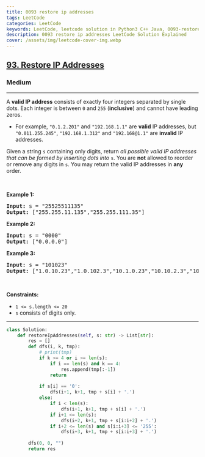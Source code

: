 ```yaml
---
title: 0093 restore ip addresses
tags: LeetCode
categories: LeetCode
keywords: LeetCode, leetcode solution in Python3 C++ Java, 0093-restore-ip-addresses solution
description: 0093 restore ip addresses LeetCode Solution Explained
cover: /assets/img/leetcode-cover-img.webp
---
```





<h2><a href="https://leetcode.com/problems/restore-ip-addresses/">93. Restore IP Addresses</a></h2><h3>Medium</h3><hr><div><p>A <strong>valid IP address</strong> consists of exactly four integers separated by single dots. Each integer is between <code>0</code> and <code>255</code> (<strong>inclusive</strong>) and cannot have leading zeros.</p>

<ul>
	<li>For example, <code>"0.1.2.201"</code> and <code>"192.168.1.1"</code> are <strong>valid</strong> IP addresses, but <code>"0.011.255.245"</code>, <code>"192.168.1.312"</code> and <code>"192.168@1.1"</code> are <strong>invalid</strong> IP addresses.</li>
</ul>

<p>Given a string <code>s</code> containing only digits, return <em>all possible valid IP addresses that can be formed by inserting dots into </em><code>s</code>. You are <strong>not</strong> allowed to reorder or remove any digits in <code>s</code>. You may return the valid IP addresses in <strong>any</strong> order.</p>

<p>&nbsp;</p>
<p><strong class="example">Example 1:</strong></p>

<pre><strong>Input:</strong> s = "25525511135"
<strong>Output:</strong> ["255.255.11.135","255.255.111.35"]
</pre>

<p><strong class="example">Example 2:</strong></p>

<pre><strong>Input:</strong> s = "0000"
<strong>Output:</strong> ["0.0.0.0"]
</pre>

<p><strong class="example">Example 3:</strong></p>

<pre><strong>Input:</strong> s = "101023"
<strong>Output:</strong> ["1.0.10.23","1.0.102.3","10.1.0.23","10.10.2.3","101.0.2.3"]
</pre>

<p>&nbsp;</p>
<p><strong>Constraints:</strong></p>

<ul>
	<li><code>1 &lt;= s.length &lt;= 20</code></li>
	<li><code>s</code> consists of digits only.</li>
</ul>
</div>

---




```python
class Solution:
    def restoreIpAddresses(self, s: str) -> List[str]:
        res = []
        def dfs(i, k, tmp):
            # print(tmp)
            if k >= 4 or i >= len(s):
                if i == len(s) and k == 4:
                    res.append(tmp[:-1])
                return
            
            if s[i] == '0':
                dfs(i+1, k+1, tmp + s[i] + '.')
            else:
                if i < len(s):
                    dfs(i+1, k+1, tmp + s[i] + '.')
                if i+1 <= len(s): 
                    dfs(i+2, k+1, tmp + s[i:i+2] + '.')
                if i+2 <= len(s) and s[i:i+3] <= '255': 
                    dfs(i+3, k+1, tmp + s[i:i+3] + '.')
        
        dfs(0, 0, "")
        return res
```
